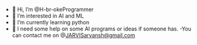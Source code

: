 - 👋 Hi, I’m @H-br-okeProgrammer
- 👀 I’m interested in AI and ML
- 🌱 I’m currently learning python
- 💞️ I need some help on some AI programs or ideas if someone has.
-You can contact me on @JARVISaryansh@gmail.com

<!---
H-br-okeProgrammer/H-br-okeProgrammer is a ✨ special ✨ repository because its `README.md` (this file) appears on your GitHub profile.
You can click the Preview link to take a look at your changes.
--->
